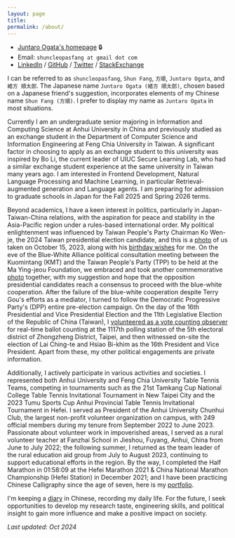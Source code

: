```yaml
---
layout: page
title: 
permalink: /about/
---
```


* [Juntaro Ogata's homepage](https://sites.google.com/view/shuncleopasfang/) 🔒
* Email: `shuncleopasfang at gmail dot com`
* [LinkedIn](https://www.linkedin.com/in/juntaro-ogata/) / [GitHub](https://github.com/shuncleopasfang) / [Twitter](https://twitter.com/shuncleopasfang/) / [StackExchange](https://stackexchange.com/users/17533833/shun-cleopas-fang?tab=accounts)

I can be referred to as `shuncleopasfang`, `Shun Fang`, `方順`, `Juntaro Ogata`, and `緒方 順太郎`. The Japanese name `Juntaro Ogata (緒方 順太郎)`, chosen based on a Japanese friend's suggestion, incorporates elements of my Chinese name `Shun Fang (方順)`. I prefer to display my name as `Juntaro Ogata` in most situations.

Currently I am an undergraduate senior majoring in Information and Computing Science at Anhui University in China and previously studied as an exchange student in the Department of Computer Science and Information Engineering at Feng Chia University in Taiwan. A significant factor in choosing to apply as an exchange student to this university was inspired by Bo Li, the current leader of UIUC Secure Learning Lab, who had a similar exchange student experience at the same university in Taiwan many years ago. I am interested in Frontend Development, Natural Language Processing and Machine Learning, in particular Retrieval-augmented generation and Language agents. I am preparing for admission to graduate schools in Japan for the Fall 2025 and Spring 2026 terms.

Beyond academics, I have a keen interest in politics, particularly in Japan-Taiwan-China relations, with the aspiration for peace and stability in the Asia-Pacific region under a rules-based international order. My political enlightenment was influenced by Taiwan People's Party Chairman Ko Wen-je, the 2024 Taiwan presidential election candidate, and this is a [photo](https://drive.google.com/file/d/1sNDMhoABacYMNcLuC9hYBRy1a_Ciz7TT/view) of us taken on October 15, 2023, along with his [birthday wishes](https://drive.google.com/file/d/1odAayKZWJjTdYFDNo1ajwatOb7xpYK0k/view) for me. On the eve of the Blue-White Alliance political consultation meeting between the Kuomintang (KMT) and the Taiwan People's Party (TPP) to be held at the Ma Ying-jeou Foundation, we embraced and took another commemorative [photo](https://drive.google.com/file/d/1HKwt3E8LJOGD9yqHhOsr2GPRyXsts1CO/view) together, with my suggestion and hope that the opposition presidential candidates reach a consensus to proceed with the blue-white cooperation. After the failure of the blue-white cooperation despite Terry Gou's efforts as a mediator, I turned to follow the Democratic Progressive Party's (DPP) entire pre-election campaign. On the day of the 16th Presidential and Vice Presidential Election and the 11th Legislative Election of the Republic of China (Taiwan), I [volunteered as a vote counting observer](https://youtu.be/4Jw0p3iJ-S4) for real-time ballot counting at the 1117th polling station of the 5th electoral district of Zhongzheng District, Taipei, and then witnessed on-site the election of Lai Ching-te and Hsiao Bi-khim as the 16th President and Vice President. Apart from these, my other political engagements are private information.

Additionally, I actively participate in various activities and societies. I represented both Anhui University and Feng Chia University Table Tennis Teams, competing in tournaments such as the 21st Tamkang Cup National College Table Tennis Invitational Tournament in New Taipei City and the 2023 Tumu Sports Cup Anhui Provincial Table Tennis Invitational Tournament in Hefei. I served as President of the Anhui University Chunhui Club, the largest non-profit volunteer organization on campus, with 249 official members during my tenure from September 2022 to June 2023. Passionate about volunteer work in impoverished areas, I served as a rural volunteer teacher at Fanzhai School in Jieshou, Fuyang, Anhui, China from June to July 2022; the following summer, I returned as the team leader of the rural education aid group from July to August 2023, continuing to support educational efforts in the region. By the way, I completed the Half Marathon in 01:58:09 at the Hefei Marathon 2021 & China National Marathon Championship (Hefei Station) in December 2021; and I have been practicing Chinese Calligraphy since the age of seven, here is my [portfolio](https://drive.google.com/drive/folders/1lL25tWxkg-ZBGNv9J-cvxl3pUnct07SU).

I'm keeping a [diary](https://docs.google.com/document/d/1Yn2rebU6vVxZDhbR59W16ho5bSymMQhY1yFdLFMlqW0/pub) in Chinese, recording my daily life. For the future, I seek opportunities to develop my research taste, engineering skills, and political insight to gain more influence and make a positive impact on society.

*Last updated: Oct 2024*